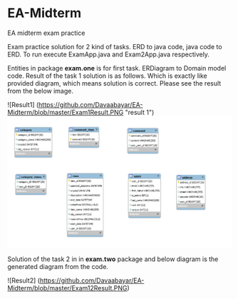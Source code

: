 # EA-Midterm
EA midterm exam practice

Exam practice solution for 2 kind of tasks. ERD to java code, java code to ERD.
To run execute ExamApp.java and Exam2App.java respectively.

Entities in package **exam.one** is for first task. ERDiagram to Domain model code. Result of the task 1 solution is as follows. Which is exactly like provided diagram, which means solution is correct. Please see the result from the below image.

![Result1] (https://github.com/Davaabayar/EA-Midterm/blob/master/Exam1Result.PNG "result 1")
<img src="https://github.com/Davaabayar/EA-Midterm/blob/master/Exam1Result.PNG" alt="result1"/>

Solution of the task 2 in in **exam.two** package and below diagram is the generated diagram from the code.

![Result2] (https://github.com/Davaabayar/EA-Midterm/blob/master/Exam12Result.PNG)
